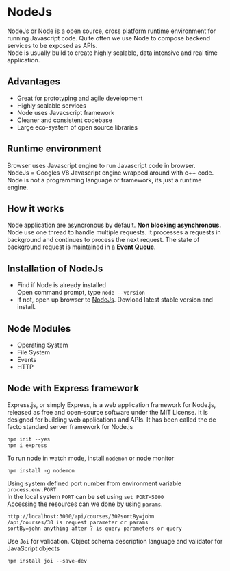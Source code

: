 # NodeJs
NodeJs or Node is a open source, cross platform runtime environment for running Javascript code. Quite often we use Node to compose backend services to be exposed as APIs. <br/>
Node is usually build to create highly scalable, data intensive and real time application.

## Advantages
- Great for prototyping and agile development
- Highly scalable services
- Node uses Javacscript framework
- Cleaner and consistent codebase
- Large eco-system of open source libraries

## Runtime environment
Browser uses Javascript engine to run Javascript code in browser. <br/>
NodeJs = Googles V8 Javascript engine wrapped around with c++ code.<br/>
Node is not a programming language or framework, its just a runtime engine. <br/>

## How it works
Node application are asyncronous by default. <b>Non blocking asynchronous.</b><br/>
Node use one thread to handle multiple requests. It processes a requests in background and continues to process the next request. The state of background request is maintained in a <b>Event Queue</b>.

## Installation of NodeJs
- Find if Node is already installed<br/>
Open command prompt, type `node --version`
- If not, open up browser to [NodeJs](https://nodejs.org/en). Dowload latest stable version and install.

## Node Modules
- Operating System
- File System
- Events
- HTTP

## Node with Express framework
Express.js, or simply Express, is a web application framework for Node.js, released as free and open-source software under the MIT License. It is designed for building web applications and APIs. It has been called the de facto standard server framework for Node.js
<br/>
```
npm init --yes
npm i express
```
To run node in watch mode, install `nodemon` or node monitor
```
npm install -g nodemon
```
Using system defined port number from environment variable `process.env.PORT`<br/>
In the local system `PORT` can be set using `set PORT=5000`<br/>
Accessing the resources can we done by using `params`.<br/>
```
http://localhost:3000/api/courses/30?sortBy=john
/api/courses/30 is request parameter or params
sortBy=john anything after ? is query parameters or query
```

Use `Joi` for validation. Object schema description language and validator for JavaScript objects
```
npm install joi --save-dev
```





